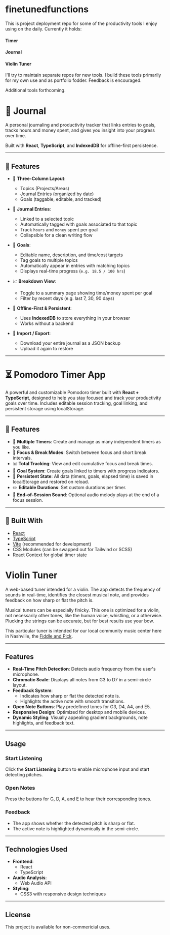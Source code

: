 # finetunedfunctions

This is project deployment repo for some of the productivity tools I enjoy using on the daily. Currently it holds:

#### Timer
#### Journal
#### Violin Tuner

I'll try to maintain separate repos for new tools. I build these tools primarily for my own use and as portfolio fodder. Feedback is encouraged. 

Additional tools forthcoming. 


# 📓 Journal

A personal journaling and productivity tracker that links entries to goals, tracks hours and money spent, and gives you insight into your progress over time.

Built with **React**, **TypeScript**, and **IndexedDB** for offline-first persistence.

---

## 🧠 Features

- 🧱 **Three-Column Layout**: 
  - Topics (Projects/Areas)
  - Journal Entries (organized by date)
  - Goals (taggable, editable, and tracked)

- 📝 **Journal Entries**:
  - Linked to a selected topic
  - Automatically tagged with goals associated to that topic
  - Track `hours` and `money` spent per goal
  - Collapsible for a clean writing flow

- 🎯 **Goals**:
  - Editable name, description, and time/cost targets
  - Tag goals to multiple topics
  - Automatically appear in entries with matching topics
  - Displays real-time progress (`e.g. 18.5 / 100 hrs`)

- 📈 **Breakdown View**:
  - Toggle to a summary page showing time/money spent per goal
  - Filter by recent days (e.g. last 7, 30, 90 days)

- 💾 **Offline-First & Persistent**:
  - Uses **IndexedDB** to store everything in your browser
  - Works without a backend

- 🧳 **Import / Export**:
  - Download your entire journal as a JSON backup
  - Upload it again to restore

---


# ⏳ Pomodoro Timer App

A powerful and customizable Pomodoro timer built with **React + TypeScript**, designed to help you stay focused and track your productivity goals over time. Includes editable session tracking, goal linking, and persistent storage using localStorage.

---

## 🚀 Features

- 🎯 **Multiple Timers**: Create and manage as many independent timers as you like.
- 🔁 **Focus & Break Modes**: Switch between focus and short break intervals.
- 📊 **Total Tracking**: View and edit cumulative focus and break times.
- 📌 **Goal System**: Create goals linked to timers with progress indicators.
- 💾 **Persistent State**: All data (timers, goals, elapsed time) is saved in localStorage and restored on reload.
- ✏️ **Editable Durations**: Set custom durations per timer.
- 🎼 **End-of-Session Sound**: Optional audio melody plays at the end of a focus session.

---

## 🧱 Built With

- [React](https://reactjs.org/)
- [TypeScript](https://www.typescriptlang.org/)
- [Vite](https://vitejs.dev/) (recommended for development)
- CSS Modules (can be swapped out for Tailwind or SCSS)
- React Context for global timer state



# Violin Tuner

A web-based tuner intended for a violin.  The app detects the frequency of sounds in real-time, identifies the closest musical note, and provides feedback on how sharp or flat the pitch is.

Musical tuners can be especially finicky. This one is optimized for a violin, not necessarily other tones, like the human voice, whistling, or a otherwise. Plucking the strings can be accurate, but for best results use your bow.

This particular tuner is intended for our local community music center here in Nashville, the [Fiddle and Pick](https://fiddleandpick.com/).

---

## Features

- **Real-Time Pitch Detection**: Detects audio frequency from the user's microphone.
- **Chromatic Scale**: Displays all notes from G3 to D7 in a semi-circle layout.
- **Feedback System**:
  - Indicates how sharp or flat the detected note is.
  - Highlights the active note with smooth transitions.
- **Open Note Buttons**: Play predefined tones for G3, D4, A4, and E5.
- **Responsive Design**: Optimized for desktop and mobile devices.
- **Dynamic Styling**: Visually appealing gradient backgrounds, note highlights, and feedback text.

---

## Usage

### Start Listening
Click the **Start Listening** button to enable microphone input and start detecting pitches.

### Open Notes
Press the buttons for G, D, A, and E to hear their corresponding tones.

### Feedback
- The app shows whether the detected pitch is sharp or flat.
- The active note is highlighted dynamically in the semi-circle.

---

## Technologies Used

- **Frontend**:
  - React
  - TypeScript
- **Audio Analysis**:
  - Web Audio API
- **Styling**:
  - CSS3 with responsive design techniques

---

## License

This project is available for non-commericial uses.

